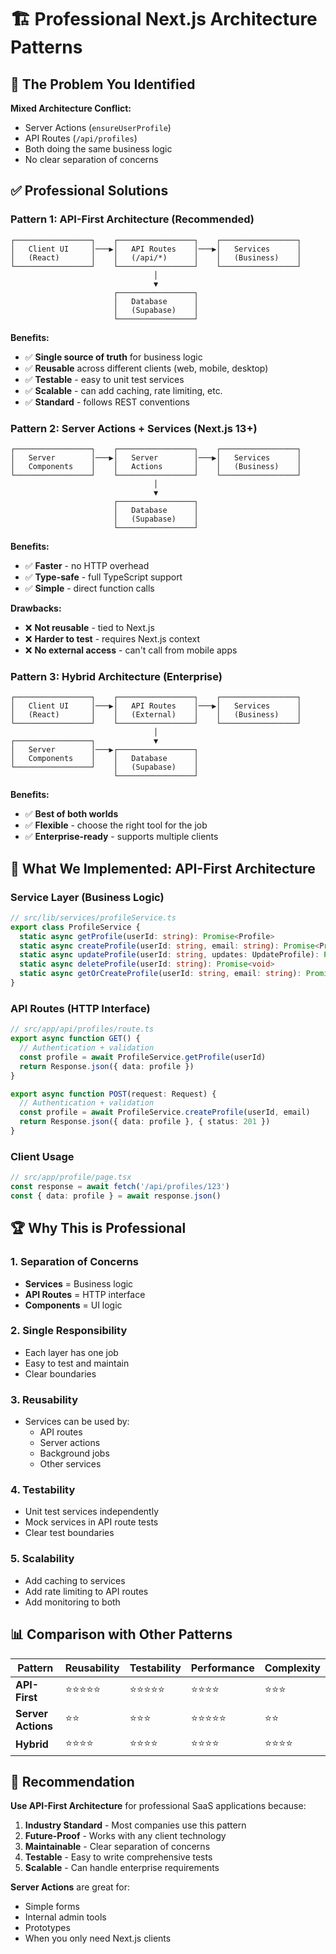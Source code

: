 # 🏗️ **Professional Next.js Architecture Patterns**

## 🚨 **The Problem You Identified**

**Mixed Architecture Conflict:**
- Server Actions (`ensureUserProfile`) 
- API Routes (`/api/profiles`)
- Both doing the same business logic
- No clear separation of concerns

## ✅ **Professional Solutions**

### **Pattern 1: API-First Architecture (Recommended)**

```
┌─────────────────┐    ┌─────────────────┐    ┌─────────────────┐
│   Client UI     │───▶│   API Routes    │───▶│   Services      │
│   (React)       │    │   (/api/*)      │    │   (Business)    │
└─────────────────┘    └─────────────────┘    └─────────────────┘
                                │
                                ▼
                       ┌─────────────────┐
                       │   Database      │
                       │   (Supabase)    │
                       └─────────────────┘
```

**Benefits:**
- ✅ **Single source of truth** for business logic
- ✅ **Reusable** across different clients (web, mobile, desktop)
- ✅ **Testable** - easy to unit test services
- ✅ **Scalable** - can add caching, rate limiting, etc.
- ✅ **Standard** - follows REST conventions

### **Pattern 2: Server Actions + Services (Next.js 13+)**

```
┌─────────────────┐    ┌─────────────────┐    ┌─────────────────┐
│   Server        │───▶│   Server        │───▶│   Services      │
│   Components    │    │   Actions       │    │   (Business)    │
└─────────────────┘    └─────────────────┘    └─────────────────┘
                                │
                                ▼
                       ┌─────────────────┐
                       │   Database      │
                       │   (Supabase)    │
                       └─────────────────┘
```

**Benefits:**
- ✅ **Faster** - no HTTP overhead
- ✅ **Type-safe** - full TypeScript support
- ✅ **Simple** - direct function calls

**Drawbacks:**
- ❌ **Not reusable** - tied to Next.js
- ❌ **Harder to test** - requires Next.js context
- ❌ **No external access** - can't call from mobile apps

### **Pattern 3: Hybrid Architecture (Enterprise)**

```
┌─────────────────┐    ┌─────────────────┐    ┌─────────────────┐
│   Client UI     │───▶│   API Routes    │───▶│   Services      │
│   (React)       │    │   (External)    │    │   (Business)    │
└─────────────────┘    └─────────────────┘    └─────────────────┘
                                │
┌─────────────────┐             ▼
│   Server        │───▶┌─────────────────┐
│   Components    │    │   Database      │
└─────────────────┘    │   (Supabase)    │
                       └─────────────────┘
```

**Benefits:**
- ✅ **Best of both worlds**
- ✅ **Flexible** - choose the right tool for the job
- ✅ **Enterprise-ready** - supports multiple clients

## 🎯 **What We Implemented: API-First Architecture**

### **Service Layer (Business Logic)**
```typescript
// src/lib/services/profileService.ts
export class ProfileService {
  static async getProfile(userId: string): Promise<Profile>
  static async createProfile(userId: string, email: string): Promise<Profile>
  static async updateProfile(userId: string, updates: UpdateProfile): Promise<Profile>
  static async deleteProfile(userId: string): Promise<void>
  static async getOrCreateProfile(userId: string, email: string): Promise<Profile>
}
```

### **API Routes (HTTP Interface)**
```typescript
// src/app/api/profiles/route.ts
export async function GET() {
  // Authentication + validation
  const profile = await ProfileService.getProfile(userId)
  return Response.json({ data: profile })
}

export async function POST(request: Request) {
  // Authentication + validation
  const profile = await ProfileService.createProfile(userId, email)
  return Response.json({ data: profile }, { status: 201 })
}
```

### **Client Usage**
```typescript
// src/app/profile/page.tsx
const response = await fetch('/api/profiles/123')
const { data: profile } = await response.json()
```

## 🏆 **Why This is Professional**

### **1. Separation of Concerns**
- **Services** = Business logic
- **API Routes** = HTTP interface
- **Components** = UI logic

### **2. Single Responsibility**
- Each layer has one job
- Easy to test and maintain
- Clear boundaries

### **3. Reusability**
- Services can be used by:
  - API routes
  - Server actions
  - Background jobs
  - Other services

### **4. Testability**
- Unit test services independently
- Mock services in API route tests
- Clear test boundaries

### **5. Scalability**
- Add caching to services
- Add rate limiting to API routes
- Add monitoring to both

## 📊 **Comparison with Other Patterns**

| Pattern | Reusability | Testability | Performance | Complexity |
|---------|-------------|-------------|-------------|------------|
| **API-First** | ⭐⭐⭐⭐⭐ | ⭐⭐⭐⭐⭐ | ⭐⭐⭐⭐ | ⭐⭐⭐ |
| **Server Actions** | ⭐⭐ | ⭐⭐⭐ | ⭐⭐⭐⭐⭐ | ⭐⭐ |
| **Hybrid** | ⭐⭐⭐⭐ | ⭐⭐⭐⭐ | ⭐⭐⭐⭐ | ⭐⭐⭐⭐ |

## 🎯 **Recommendation**

**Use API-First Architecture** for professional SaaS applications because:

1. **Industry Standard** - Most companies use this pattern
2. **Future-Proof** - Works with any client technology
3. **Maintainable** - Clear separation of concerns
4. **Testable** - Easy to write comprehensive tests
5. **Scalable** - Can handle enterprise requirements

**Server Actions** are great for:
- Simple forms
- Internal admin tools
- Prototypes
- When you only need Next.js clients
